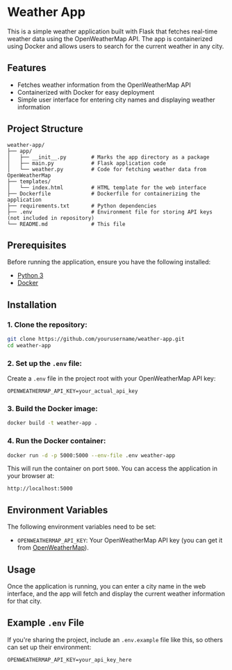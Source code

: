 # Weather App

This is a simple weather application built with Flask that fetches real-time weather data using the OpenWeatherMap API. The app is containerized using Docker and allows users to search for the current weather in any city.

## Features
- Fetches weather information from the OpenWeatherMap API
- Containerized with Docker for easy deployment
- Simple user interface for entering city names and displaying weather information

## Project Structure

```
weather-app/
├── app/
│   ├── __init__.py        # Marks the app directory as a package
│   ├── main.py            # Flask application code
│   └── weather.py         # Code for fetching weather data from OpenWeatherMap
├── templates/
│   └── index.html         # HTML template for the web interface
├── Dockerfile             # Dockerfile for containerizing the application
├── requirements.txt       # Python dependencies
├── .env                   # Environment file for storing API keys (not included in repository)
└── README.md              # This file
```

## Prerequisites

Before running the application, ensure you have the following installed:
- [Python 3](https://www.python.org/downloads/)
- [Docker](https://www.docker.com/products/docker-desktop)

## Installation

### 1. Clone the repository:

```bash
git clone https://github.com/yourusername/weather-app.git
cd weather-app
```

### 2. Set up the `.env` file:

Create a `.env` file in the project root with your OpenWeatherMap API key:

```
OPENWEATHERMAP_API_KEY=your_actual_api_key
```

### 3. Build the Docker image:

```bash
docker build -t weather-app .
```

### 4. Run the Docker container:

```bash
docker run -d -p 5000:5000 --env-file .env weather-app
```

This will run the container on port `5000`. You can access the application in your browser at:

```
http://localhost:5000
```

## Environment Variables

The following environment variables need to be set:
- `OPENWEATHERMAP_API_KEY`: Your OpenWeatherMap API key (you can get it from [OpenWeatherMap](https://openweathermap.org/)).

## Usage

Once the application is running, you can enter a city name in the web interface, and the app will fetch and display the current weather information for that city.

## Example `.env` File

If you're sharing the project, include an `.env.example` file like this, so others can set up their environment:

```
OPENWEATHERMAP_API_KEY=your_api_key_here
```

